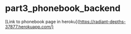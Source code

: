 # part3_phonebook_backend
[Link to phonebook page in heroku]{https://radiant-depths-37877.herokuapp.com/}